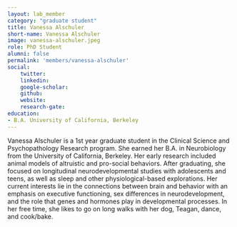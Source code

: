 ```yaml
---
layout: lab_member
category: "graduate student"
title: Vanessa Alschuler
short-name: Vanessa Alschuler
image: vanessa-alschuler.jpeg
role: PhD Student
alumni: false
permalink: 'members/vanessa-alschuler'
social:
    twitter: 
    linkedin: 
    google-scholar: 
    github: 
    website:
    research-gate: 
education:
- B.A. University of California, Berkeley
---
```

Vanessa Alschuler is a 1st year graduate student in the Clinical Science and Psychopathology Research program. She earned her B.A. in Neurobiology from the University of California, Berkeley. Her early research included animal models of altruistic and pro-social behaviors. After graduating, she focused on longitudinal neurodevelopmental studies with adolescents and teens, as well as sleep and other physiological-based explorations. Her current interests lie in the connections between brain and behavior with an emphasis on executive functioning, sex differences in neurodevelopment, and the role that genes and hormones play in developmental processes. In her free time, she likes to go on long walks with her dog, Teagan, dance, and cook/bake.

